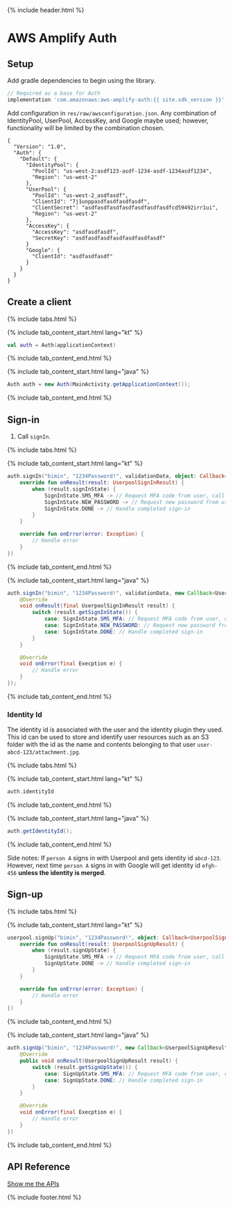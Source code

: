 {% include header.html %}
# AWS Amplify Auth

## Setup

Add gradle dependencies to begin using the library.

```groovy
// Required as a base for Auth
implementation 'com.amazonaws:aws-amplify-auth:{{ site.sdk_version }}'
```

Add configuration in `res/raw/awsconfiguration.json`.
Any combination of IdentityPool, UserPool, AccessKey, and Google maybe used;
however, functionality will be limited by the combination chosen.

```
{
  "Version": "1.0",
  "Auth": {
    "Default": {
      "IdentityPool": {
        "PoolId": "us-west-2:asdf123-asdf-1234-asdf-1234asdf1234",
        "Region": "us-west-2"
      },
      "UserPool": {
        "PoolId": "us-west-2_asdfasdf",
        "ClientId": "7j1unppasdfasdfasdfasdf",
        "ClientSecret": "asdfasdfasdfasdfasdfasdfasdfcd59492irr1ui",
        "Region": "us-west-2"
      },
      "AccessKey": {
        "AccessKey": "asdfasdfasdf",
        "SecretKey": "asdfasdfasdfasdfasdfasdfasdf"
      }
      "Google": {
        "ClientId": "asdfasdfasdf"
      }
    }
  }
}
```

## Create a client

{% include tabs.html %}

{% include tab_content_start.html lang="kt" %}

```kotlin
val auth = Auth(applicationContext)
```

{% include tab_content_end.html %}

{% include tab_content_start.html lang="java" %}

```java
Auth auth = new Auth(MainActivity.getApplicationContext());
```

{% include tab_content_end.html %}

## Sign-in

1. Call `signIn`.

{% include tabs.html %}

{% include tab_content_start.html lang="kt" %}

```kotlin
auth.signIn("bimin", "1234Password!", validationData, object: Callback<UserpoolSignInResult>() {
    override fun onResult(result: UserpoolSignInResult) {
        when (result.signInState) {
            SignInState.SMS_MFA -> // Request MFA code from user, call auth.confirmSignIn(...)
            SignInState.NEW_PASSWORD -> // Request new password from user, call auth.confirmSignIn(...)
            SignInState.DONE -> // Handle completed sign-in
        }
    }

    override fun onError(error: Exception) {
        // Handle error
    }
})
```

{% include tab_content_end.html %}

{% include tab_content_start.html lang="java" %}

```java
auth.signIn("bimin", "1234Password!", validationData, new Callback<UserpoolSignInResult>() {
    @Override
    void onResult(final UserpoolSignInResult result) {
        switch (result.getSignInState()) {
            case: SignInState.SMS_MFA: // Request MFA code from user, call auth.confirmSignIn(...)
            case: SignInState.NEW_PASSWORD: // Request new password from user, call auth.confirmSignIn(...)
            case: SignInState.DONE: // Handle completed sign-in
        }
    }

    @Override
    void onError(final Execption e) {
        // Handle error
    }
});
```

{% include tab_content_end.html %}

### Identity Id

The identity id is associated with the user and the identity plugin they used.
This id can be used to store and identify user resources such as an S3 folder with the id as the name and contents belonging to that user `user-abcd-123/attachment.jpg`.

{% include tabs.html %}

{% include tab_content_start.html lang="kt" %}

```kotlin
auth.identityId
```

{% include tab_content_end.html %}

{% include tab_content_start.html lang="java" %}

```java
auth.getIdentityId();
```

{% include tab_content_end.html %}

Side notes: If `person A` signs in with Userpool and gets identity id `abcd-123`.
However, next time `person A` signs in with Google will get identity id `efgh-456` **unless the identity is merged**.

## Sign-up

{% include tabs.html %}

{% include tab_content_start.html lang="kt" %}

```kotlin
userpool.signUp("bimin", "1234Password!", object: Callback<UserpoolSignUpResult>() {
    override fun onResult(result: UserpoolSignUpResult) {
        when (result.signUpState) {
            SignUpState.SMS_MFA -> // Request MFA code from user, call auth.confirmSignUp(..)
            SignUpState.DONE -> // Handle completed sign-in
        }
    }

    override fun onError(error: Exception) {
        // Handle error
    }
})
```

{% include tab_content_end.html %}

{% include tab_content_start.html lang="java" %}

```java
auth.signUp("bimin", "1234Password!", new Callback<UserpoolSignUpResult>() {
    @Override
    public void onResult(UserpoolSignUpResult result) {
        switch (result.getSignUpState()) {
            case: SignUpState.SMS_MFA: // Request MFA code from user, call auth.confirmSignUp(..)
            case: SignUpState.DONE: // Handle completed sign-in
        }
    }

    @Override
    void onError(final Execption e) {
        // Handle error
    }
})
```

{% include tab_content_end.html %}

## API Reference

[Show me the APIs](/reference)

{% include footer.html %}
